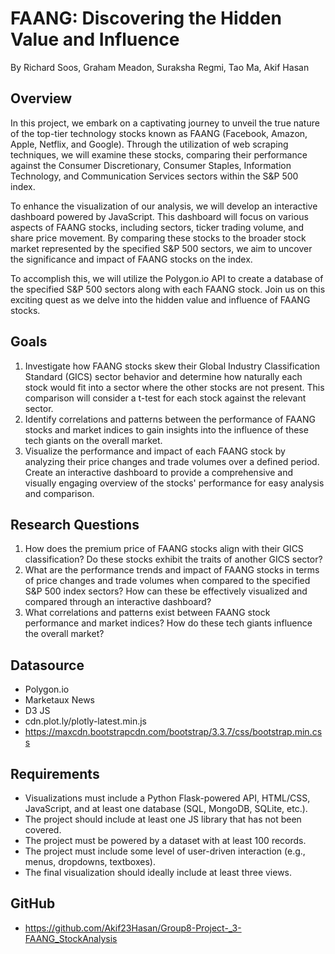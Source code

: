 # FAANG: Discovering the Hidden Value and Influence
By Richard Soos, Graham Meadon, Suraksha Regmi, Tao Ma, Akif Hasan

## Overview
In this project, we embark on a captivating journey to unveil the true nature of the top-tier technology stocks known as FAANG (Facebook, Amazon, Apple, Netflix, and Google). Through the utilization of web scraping techniques, we will examine these stocks, comparing their performance against the Consumer Discretionary, Consumer Staples, Information Technology, and Communication Services sectors within the S&P 500 index.

To enhance the visualization of our analysis, we will develop an interactive dashboard powered by JavaScript. This dashboard will focus on various aspects of FAANG stocks, including sectors, ticker trading volume, and share price movement. By comparing these stocks to the broader stock market represented by the specified S&P 500 sectors, we aim to uncover the significance and impact of FAANG stocks on the index.

To accomplish this, we will utilize the Polygon.io API to create a database of the specified S&P 500 sectors along with each FAANG stock. Join us on this exciting quest as we delve into the hidden value and influence of FAANG stocks.

## Goals
1) Investigate how FAANG stocks skew their Global Industry Classification Standard (GICS) sector behavior and determine how naturally each stock would fit into a sector where the other stocks are not present. This comparison will consider a t-test for each stock against the relevant sector.
2) Identify correlations and patterns between the performance of FAANG stocks and market indices to gain insights into the influence of these tech giants on the overall market.
3) Visualize the performance and impact of each FAANG stock by analyzing their price changes and trade volumes over a defined period. Create an interactive dashboard to provide a comprehensive and visually engaging overview of the stocks' performance for easy analysis and comparison.

## Research Questions
1) How does the premium price of FAANG stocks align with their GICS classification? Do these stocks exhibit the traits of another GICS sector?
2) What are the performance trends and impact of FAANG stocks in terms of price changes and trade volumes when compared to the specified S&P 500 index sectors? How can these be effectively visualized and compared through an interactive dashboard?
3) What correlations and patterns exist between FAANG stock performance and market indices? How do these tech giants influence the overall market?

## Datasource
* Polygon.io
* Marketaux News
* D3 JS
* cdn.plot.ly/plotly-latest.min.js
* https://maxcdn.bootstrapcdn.com/bootstrap/3.3.7/css/bootstrap.min.css

## Requirements
* Visualizations must include a Python Flask-powered API, HTML/CSS, JavaScript, and at least one database (SQL, MongoDB, SQLite, etc.).
* The project should include at least one JS library that has not been covered.
* The project must be powered by a dataset with at least 100 records.
* The project must include some level of user-driven interaction (e.g., menus, dropdowns, textboxes).
* The final visualization should ideally include at least three views.

## GitHub
* https://github.com/Akif23Hasan/Group8-Project-_3-FAANG_StockAnalysis
